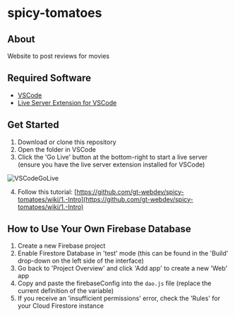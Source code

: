 # spicy-tomatoes

## About

Website to post reviews for movies

## Required Software

- [VSCode](https://code.visualstudio.com/download)
- [Live Server Extension for VSCode](https://marketplace.visualstudio.com/items?itemName=ritwickdey.LiveServer)

## Get Started

1. Download or clone this repository
2. Open the folder in VSCode
3. Click the 'Go Live' button at the bottom-right to start a live server (ensure you  have the live server extension installed for VSCode)

![VSCodeGoLive](https://github.com/ritwickdey/vscode-live-server/raw/HEAD/images/Screenshot/vscode-live-server-statusbar-3.jpg)

4. Follow this tutorial: [https://github.com/gt-webdev/spicy-tomatoes/wiki/1.-Intro](https://github.com/gt-webdev/spicy-tomatoes/wiki/1.-Intro)

## How to Use Your Own Firebase Database

1. Create a new Firebase project
2. Enable Firestore Database in 'test' mode (this can be found in the 'Build' drop-down on the left side of the interface)
3. Go back to 'Project Overview' and click 'Add app' to create a new 'Web' app
4. Copy and paste the firebaseConfig into the ``dao.js`` file (replace the current definition of the variable)
5. If you receive an 'insufficient permissions' error, check the 'Rules' for your Cloud Firestore instance
